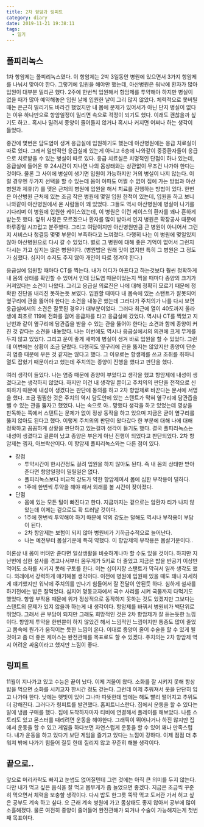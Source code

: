 ```yaml
---
title: 2차 항암과 링피트
category: diary
date: 2019-11-21 19:38:11
tags:
  - 일기
---
```


## 폴피리녹스
1차 항암제는 폴피리녹스였다. 이 항암제는 2박 3일동안 병원에 있으면서 3가지 항암제를 나눠서 맞아야 한다. 그렇기에 입원을 해야만 했는데, 아산병원은 워낙에 환자가 많아 입원이 대부분 밀리곤 했다. 2주에 한번씩 입원해서 항암제를 투약해야 하지만 병실이 없을 때가 많아 예약해놓은 입원 날에 입원한 날이 그리 많지 않았다. 체력적으로 못버틸 때는 은근히 밀리기도 바라긴 했었지만 내 몸에 문제가 있어서가 아닌 단지 병실이 없다는 이유 하나만으로 항암일정이 밀리면 속으로 걱정이 되기도 했다. 이래도 괜찮을까 싶기도 하고.. 혹시나 밀려서 종양이 줄어들지 않거나 혹시나 커지면 어쩌나 하는 생각이 들었다.

중간에 몇번은 담도염이 생겨 응급실에 입원하기도 했는데 아산병원에는 응급 치료실이 따로 있다. 그래서 일반적인 응급실에 있는게 아니고 6층에 나와같이 중증환자들이 응급으로 치료받을 수 있는 병실이 따로 있다. 응급 치료실은 치명적인 단점이 하나 있는데, 응급실에 들어온 후 24시간이 지나면 나의 몸상태와는 상관없이 무조건 나가야 한다는 것이다. 물론 그 사이에 병실이 생기면 입원이 가능하지만 거의 병실이 나지 않는다. 이럴 경우엔 두가지 선택을 할 수 있는데 몸이 아파도 어쩔 수 없이 집에 가는 방법과 아산병원과 제휴(?) 를 맺은 근처의 병원에 입원을 해서 치료를 진행하는 방법이 있다. 한번은 아산병원 근처에 있는 조금 작은 병원에 몇일 입원 한적이 있는데, 입원을 하고 보니 나와같이 아산병원에서 온 사람들이 꽤 있었다. 그들도 역시 아산병원에 병실이 나기를 기다리며 이 병원에 입원한 케이스였는데, 이 병원은 이런 케이스의 환자를 꽤나 흔하게 받는듯 했다. 앞뒤 사정은 모르겠으나 환자를 많이 받아서 인지 병원은 확장공사 때문에 하루종일 시끄럽고 분주했다. 그리고 여담이지만 아산병원만큼 큰 병원이 아니어서 그런지 서비스나 청결등 몇몇 부분이 부족하다고 느껴졌다. 다행히 나는 이 병원에 몇일있지 않아 아산병원으로 다시 갈 수 있었다. 별로 그 병원에 대해 좋은 기억이 없어서 그런지 다시는 가고 싶지는 않은 병원이다. (병원밥은 원래 맛이 없지만 특히 그 병원은 그 정도가 심했다. 심지어 수저도 주지 않아 개인이 따로 챙겨야 한다.)

응급실에 입원할 때마다 CT를 찍는다. 내가 어디가 아프다고 하는것보다 훨씬 정확하게 내 몸의 상태를 확인할 수 있어서 인데 담도염 때문이었는지 찍을 때마다 종양의 크기가 커져있다는 소견이 나왔다. 그리고 응급실 의료진은 나에 대해 정확히 모르기 때문에 정확한 진단을 내리진 못하는듯 보였다. 입원할 때마다 내 몸속에 있는 스탠트가 잘못되어 옆구리에 관을 뚫어야 한다는 소견을 내놓곤 했는데 그러다가 주치의가 나를 다시 보면 응급실에서의 소견은 잘못된 경우가 대부분이었다.
그러다 최근에 열이 40도까지 올라 생에 최초로 119에 전화를 걸어 응급차를 타고 응급실에 갔었다. 역시나 CT를 찍었고 지난번과 같이 옆구리에 담관즙을 받을 수 있는 관을 뚫어야 한다는 소견과 함께 종양이 커진 것 같다는 소견을 내놓았다. 나는 이번에도 역시나 응급실에서의 의견에 크게 무게를 두지 않고 있었다. 그리고 운이 좋게 새벽에 병실이 생겨 바로 입원을 할 수 있었다. 그런데 이번에는 상황이 조금 달랐다. 다행히도 옆구리에 관을 뚫지는 않았지만 종양이 단순히 염증 때문에 부은 것 같지는 않다고 했다. 그 이유로는 항생제를 쓰고 조취를 취하니 열도 잡혔기 때문이라고 했는데 주치의는 종양이 진행을 했다고 판단을 했다.

여러 생각이 들었다. 나는 염증 때문에 종양이 부었다고 생각을 했고 항암제에 내성이 생겼다고는 생각하지 않았다. 하지만 이건 내 생각일 뿐이고 주치의의 판단을 전적으로 신뢰하기 때문에 내성이 생겼다는 판단에 동의를 하고 2차 항암제로 바꾼다는 문서에 서명을 했다. 조금 찜찜한 것은 주치의 역시 담도안에 있는 스탠트가 막혀 옆구리에 담관즙을 뺄 수 있는 관을 뚫자고 했었다. 나는 속으로 아.. 망했다 생각을 하고 있었는데 영상을 판독하는 쪽에서 스탠트는 문제가 없이 정상 동작을 하고 있으며 지금은 굳이 옆구리를 뚫지 않아도 된다고 했다. 이렇게 주치의의 판단이 왔다갔다 한 부분에 대해 나에 대해 정확하고 꼼꼼하게 상황을 판단하고 있는걸까 생각이 들기도 했다. 결국 폴피리녹스는 내성이 생겼다고 결론이 났고 종양은 부은게 아닌 진행이 되었다고 판단되었다. 2차 항암제는 젬자, 아브락산이다. 이 항암제 폴피리녹스와는 다른 점이 있다.
* 장점
    - 투약시간이 한시간정도 걸려 입원을 하지 않아도 된다. 즉 내 몸의 상태만 받아준다면 항암일정이 밀릴일은 없다.
    - 폴피리녹스보다 비교적 강도가 약한 항암제여서 몸에 심한 부작용이 덜하다.
    - 1주에 한번씩 투약을 해야 해서 외래를 볼 시간이 잦아졌다.
* 단점
    - 몸에 있는 모든 털이 빠진다고 한다. 지금까지는 겉으로는 암환자 티가 나지 않았는데 이제는 겉으로도 확 드러날 것이다.
    - 1주에 한번씩 투약해야 하기 때문에 약의 강도는 덜해도 역시나 부작용이 부담이 된다.
    - 2차 항암제는 보험이 되지 않아 병원비가 기하급수적으로 늘어난다.
    - 나는 예전부터 몸살기운에 특히 약했다. 이 항암제의 부작용은 몸살기운이다..

이론상 내 몸이 버텨만 준다면 일상생활을 비슷하게나마 할 수도 있을 것이다. 하지만 지난번에 심한 설사를 겪고나서부터 몸무게가 5키로 더 줄었고 지금은 밥을 반공기 이상만 먹어도 소화를 시키지 못해 구토를 한다. 이는 십이지장 스탠트가 막혀서 일까 생각도 했다. 외래에서 강력하게 얘기해볼 생각이다. 이전에 병원에 입원해 있을 때도 꽤나 자세하게 얘기했지만 워낙에 주치의를 만나기 힘들어서 잘 전달이 안된듯 하다. 심하게 설사를 하기전에는 밥은 잘먹었다. 심지어 명동교자에서 국수 사리를 시켜 국물까지 다먹기도 했었다. 항암 부작용 때문에 위가 정상적으로 동작하지 못하는 것도 있겠지만 그보다는 스탠트의 문제가 있지 않을까 하는게 내 생각이다.
항암제를 바꿔서 병원비가 백단위로 뛰었다. 그래서 큰 부담이 되지만 그래도 희망적인 것은 2차 항암제가 잘 듣는듯한 느낌이다. 항암제 투약을 한번뿐이 하지 않았긴 해서 느낌적인 느낌이지만 통증도 많이 줄었고 몸속에 뭔가가 움직이는 듯한 느낌이 온다. 이대로 종양이 줄어 수술을 할 수 있게 될것이고 좀 더 좋은 케이스는 완전관해를 목표로도 할 수 있곘다. 주치의는 2차 항암제 역시 어려운 싸움이라고 했지만 느낌이 좋다.

## 링피트
11월이 지나가고 있고 수능은 끝이 났다. 이제 겨울이 왔다. 소화를 잘 시키지 못해 항상 밥을 먹으면 소화를 시키고자 한시간 정도 걷는다. 그런데 이제 추워져서 옷을 단단히 입고 나가야 한다. 낮에는 햇빛이 있어 그나마 따뜻한데 밤에는 해도 빨리 떨어지고 추위도 더 강해진다. 그러다가 링피트를 발견했다. 홈피트니스란다. 집에서 운동을 할 수 있다는 말에 냉큼 구매를 했다. 집에 도착하자마자 티비에 연결해서 플레이를 해보았다. 나름 스토리도 있고 몬스터를 때리려면 운동을 해야한다. 그래픽이 뛰어나거나 하진 않지만 집에서 운동을 할 수 있고 게임을 하다보면 자연스럽게 운동을 할 수 있어 꽤나 만족스럽다. 내가 운동을 하고 있다기 보단 게임을 즐기고 있다는 느낌이 강하다. 이제 점점 더 추워져 밖에 나가기 힘들어 질듯 한데 질리지 않고 꾸준히 해볼 생각이다.

## 끝으로..
앞으로 머리카락도 빠지고 눈썹도 없어질텐데 그런 것에는 아직 큰 의미를 두지 않는다. 다만 내가 먹고 싶은 음식을 잘 먹고 몸무게가 좀 늘었으면 좋겠다. 지금은 조금씩 꾸준히 먹으면서 체력을 보충할 생각이다. 다시 밥도 한그릇 뚝딱 먹고 도서관 가서 허고 싶은 공부도 계속 하고 싶다. 요 근래 계속 병원에 가고 몸상태도 좋지 않아서 공부에 많이 소흘해졌다. 물론 여전히 종양이 줄어들어 완전관해가 되거나 수술이 가능해지는게 첫번째 목표이다.